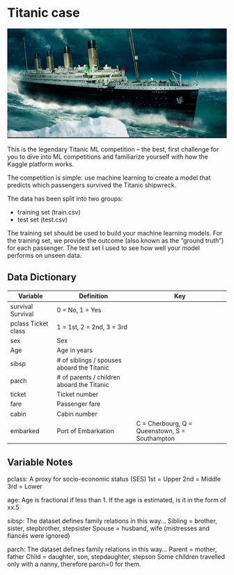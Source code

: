 # Titanic case

![alt text](/image/titanic.PNG "")

This is the legendary Titanic ML competition – the best, first challenge for you to dive into ML competitions and familiarize yourself with how the Kaggle platform works.

The competition is simple: use machine learning to create a model that predicts which passengers survived the Titanic shipwreck.

The data has been split into two groups:
* training set (train.csv)
* test set (test.csv)

The training set should be used to build your machine learning models. For the training set, we provide the outcome (also known as the “ground truth”) for each passenger. 
The test set I used to see how well your model performs on unseen data.

## Data Dictionary

| Variable | Definition	| Key |
| ------ | ------ | ------ |
| survival	Survival	| 0 = No, 1 = Yes |
| pclass	Ticket class	| 1 = 1st, 2 = 2nd, 3 = 3rd |
| sex	| Sex	|
| Age	| Age in years	|
| sibsp	| # of siblings / spouses aboard the Titanic	|
| parch	| # of parents / children aboard the Titanic	|
| ticket	| Ticket number	|
| fare	| Passenger fare	|
| cabin	| Cabin number	|
| embarked	| Port of Embarkation	| C = Cherbourg, Q = Queenstown, S = Southampton |

## Variable Notes

pclass: A proxy for socio-economic status (SES)
1st = Upper
2nd = Middle
3rd = Lower

age: Age is fractional if less than 1. If the age is estimated, is it in the form of xx.5

sibsp: The dataset defines family relations in this way...
Sibling = brother, sister, stepbrother, stepsister
Spouse = husband, wife (mistresses and fiancés were ignored)

parch: The dataset defines family relations in this way...
Parent = mother, father
Child = daughter, son, stepdaughter, stepson
Some children travelled only with a nanny, therefore parch=0 for them.
